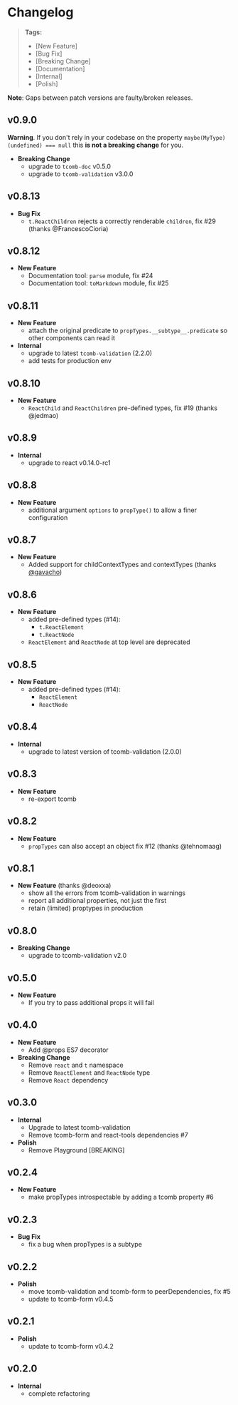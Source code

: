 # Changelog

> **Tags:**
> - [New Feature]
> - [Bug Fix]
> - [Breaking Change]
> - [Documentation]
> - [Internal]
> - [Polish]

**Note**: Gaps between patch versions are faulty/broken releases.

## v0.9.0

**Warning**. If you don't rely in your codebase on the property `maybe(MyType)(undefined) === null` this **is not a breaking change** for you.

- **Breaking Change**
    - upgrade to `tcomb-doc` v0.5.0
    - upgrade to `tcomb-validation` v3.0.0

## v0.8.13

- **Bug Fix**
    - `t.ReactChildren` rejects a correctly renderable `children`, fix #29 (thanks @FrancescoCioria)

## v0.8.12

- **New Feature**
    - Documentation tool: `parse` module, fix #24
    - Documentation tool: `toMarkdown` module, fix #25

## v0.8.11

- **New Feature**
    - attach the original predicate to `propTypes.__subtype__.predicate` so other components can read it
- **Internal**
    - upgrade to latest `tcomb-validation` (2.2.0)
    - add tests for production env

## v0.8.10

- **New Feature**
    - `ReactChild` and `ReactChildren` pre-defined types, fix #19 (thanks @jedmao)

## v0.8.9

- **Internal**
    - upgrade to react v0.14.0-rc1

## v0.8.8

- **New Feature**
    + additional argument `options` to `propType()` to allow a finer configuration

## v0.8.7

- **New Feature**
    + Added support for childContextTypes and contextTypes (thanks [@gavacho](https://github.com/gavacho))

## v0.8.6

- **New Feature**
    + added pre-defined types (#14):
        * `t.ReactElement`
        * `t.ReactNode`
    + `ReactElement` and `ReactNode` at top level are deprecated

## v0.8.5

- **New Feature**
    + added pre-defined types (#14):
        * `ReactElement`
        * `ReactNode`

## v0.8.4

- **Internal**
    + upgrade to latest version of tcomb-validation (2.0.0)

## v0.8.3

- **New Feature**
    + re-export tcomb

## v0.8.2

- **New Feature**
    + `propTypes` can also accept an object fix #12 (thanks @tehnomaag)

## v0.8.1

- **New Feature** (thanks @deoxxa)
    + show all the errors from tcomb-validation in warnings
    + report all additional properties, not just the first
    + retain (limited) proptypes in production

## v0.8.0

- **Breaking Change**
    + upgrade to tcomb-validation v2.0

## v0.5.0

- **New Feature**
    + If you try to pass additional props it will fail

## v0.4.0

- **New Feature**
    + Add @props ES7 decorator
- **Breaking Change**
    + Remove `react` and `t` namespace
    + Remove `ReactElement` and `ReactNode` type
    + Remove `React` dependency

## v0.3.0

- **Internal**
    + Upgrade to latest tcomb-validation
    + Remove tcomb-form and react-tools dependencies #7
- **Polish**
    + Remove Playground [BREAKING]

## v0.2.4

- **New Feature**
    + make propTypes introspectable by adding a tcomb property #6

## v0.2.3

- **Bug Fix**
    + fix a bug when propTypes is a subtype

## v0.2.2

- **Polish**
    + move tcomb-validation and tcomb-form to peerDependencies, fix #5
    + update to tcomb-form v0.4.5

## v0.2.1

- **Polish**
    + update to tcomb-form v0.4.2

## v0.2.0

- **Internal**
    + complete refactoring

